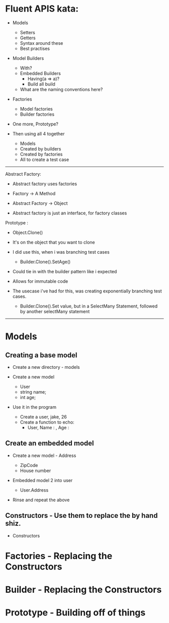 # Fluent APIS kata:
* Models
    * Setters
    * Getters
    * Syntax around these
    * Best practises

* Model Builders
    * With?
    * Embedded Builders
        * Having(a => a)?
        * Build all build
    * What are the naming conventions here?

* Factories
    * Model factories
    * Builder factories

* One more, Prototype?

* Then using all 4 together
    * Models
    * Created by builders
    * Created by factories
    * All to create a test case

----------------------------------------------------------

Abstract Factory:
* Abstract factory uses factories

* Factory -> A Method
* Abstract Factory -> Object

* Abstract factory is just an interface, for factory classes

Prototype :
* Object.Clone()
* It's on the object that you want to clone
* I did use this, when i was branching test cases
    * Builder.Clone().SetAge()
* Could tie in with the builder pattern like i expected
* Allows for immutable code

* The usecase i've had for this, was creating exponentially branching test cases.
    * Builder.Clone().Set value, but in a SelectMany Statement, followed by another selectMany statement


----------------------------------------------------------

# Models
## Creating a base model
* Create a new directory - models
* Create a new model 
    * User
    * string name;
    * int age;

* Use it in the program
    * Create a user, jake, 26
    * Create a function to echo:
        * User, Name : <name>, Age : <Age>

## Create an embedded model
* Create a new model - Address
    * ZipCode
    * House number

* Embedded model 2 into user
    * User.Address

* Rinse and repeat the above

## Constructors - Use them to replace the by hand shiz.
* Constructors

# Factories - Replacing the Constructors

# Builder - Replacing the Constructors

# Prototype - Building off of things
